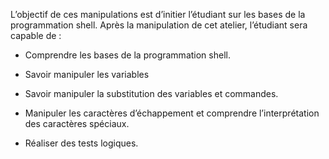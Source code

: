 L’objectif de ces manipulations est d’initier l’étudiant sur les bases de la programmation shell. Après la manipulation de cet atelier, l’étudiant sera capable de :

-	Comprendre les bases de la programmation shell.

-	Savoir manipuler les variables

-	Savoir manipuler la substitution des variables et commandes.

-	Manipuler les caractères d’échappement et comprendre l’interprétation des caractères spéciaux.

-	Réaliser des tests logiques. 